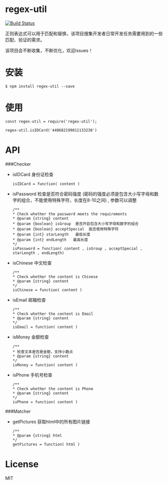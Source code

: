# regex-util

[![Build Status](https://travis-ci.org/kelvv/regex-util.svg?branch=master)](https://travis-ci.org/kelvv/regex-util)

正则表达式可以用于匹配和替换，该项目搜集开发者日常开发任务需要用到的一些匹配、验证的需求。

该项目会不断收集，不断优化，欢迎issues！

# 安装

```
$ npm install regex-util --save
```

# 使用

```
const regex-util = require('regex-util');

regex-util.isIDCard('440682199011133238')
```

# API

###Checker

* isIDCard  身份证检查
    
    ```
    isIDCard = function( content )
    ```
* isPassword  检查是否符合密码强度 (密码的强度必须是包含大小写字母和数字的组合，不能使用特殊字符，长度在8-10之间) ,
  参数可以调整
    
    ```
   /**
   * Check whether the password meets the requirements
   * @param {string} content
   * @param {boolean} isGroup  是否开启包含大小写字母和数字的组合
   * @param {boolean} acceptSpecial  能否使用特殊字符
   * @param {int} starLength   最低长度
   * @param {int} endLength   最高长度
   */
   isPassword = function( content , isGroup , acceptSpecial , starLength , endLength)
    ```
* isChinese  中文检查
   
   ```
   /**
   * Check whether the content is Chinese
   * @param {string} content
   */
   isChinese = function( content )
    ```
 
* isEmail  邮箱检查
    
    ```
   /**
   * Check whether the content is Email
   * @param {string} content
   */
   isEmail = function( content )
    ```
* isMoney  金额检查
    
    ```
   /**
   * 检查文本是否是金额，支持小数点
   * @param {string} content
   */
   isMoney = function( content )
    ```
* isPhone  手机号检查
   
   ```
   /**
   * Check whether the content is Phone
   * @param {string} content
   */
   isPhone = function( content )
    ```

###Matcher

* getPictures  获取html中的所有图片链接
    ```
   /**
   * @param {string} html
   */
   getPictures = function( html )
    ```

# License

MIT
